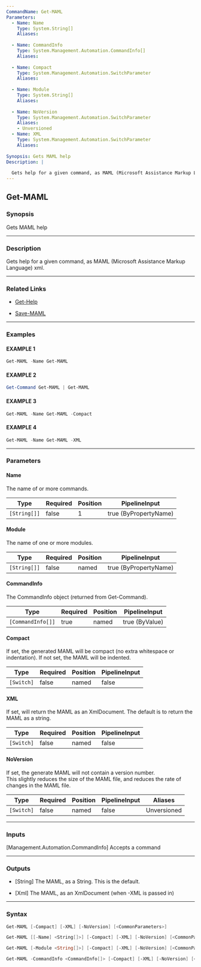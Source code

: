 ```yaml
---
CommandName: Get-MAML
Parameters: 
  - Name: Name
    Type: System.String[]
    Aliases: 
    
  - Name: CommandInfo
    Type: System.Management.Automation.CommandInfo[]
    Aliases: 
    
  - Name: Compact
    Type: System.Management.Automation.SwitchParameter
    Aliases: 
    
  - Name: Module
    Type: System.String[]
    Aliases: 
    
  - Name: NoVersion
    Type: System.Management.Automation.SwitchParameter
    Aliases: 
    - Unversioned
  - Name: XML
    Type: System.Management.Automation.SwitchParameter
    Aliases: 
    
Synopsis: Gets MAML help
Description: |
  
  Gets help for a given command, as MAML (Microsoft Assistance Markup Language) xml.
---
```



Get-MAML
--------




### Synopsis
Gets MAML help



---


### Description

Gets help for a given command, as MAML (Microsoft Assistance Markup Language) xml.



---


### Related Links
* [Get-Help](https://docs.microsoft.com/powershell/module/Microsoft.PowerShell.Core/Get-Help)



* [Save-MAML](Save-MAML.md)





---


### Examples
#### EXAMPLE 1
```PowerShell
Get-MAML -Name Get-MAML
```
#### EXAMPLE 2
```PowerShell
Get-Command Get-MAML | Get-MAML
```
#### EXAMPLE 3
```PowerShell
Get-MAML -Name Get-MAML -Compact
```
#### EXAMPLE 4
```PowerShell
Get-MAML -Name Get-MAML -XML
```


---


### Parameters
#### **Name**

The name of or more commands.






|Type        |Required|Position|PipelineInput        |
|------------|--------|--------|---------------------|
|`[String[]]`|false   |1       |true (ByPropertyName)|



#### **Module**

The name of one or more modules.






|Type        |Required|Position|PipelineInput        |
|------------|--------|--------|---------------------|
|`[String[]]`|false   |named   |true (ByPropertyName)|



#### **CommandInfo**

The CommandInfo object (returned from Get-Command).






|Type             |Required|Position|PipelineInput |
|-----------------|--------|--------|--------------|
|`[CommandInfo[]]`|true    |named   |true (ByValue)|



#### **Compact**

If set, the generated MAML will be compact (no extra whitespace or indentation).  If not set, the MAML will be indented.






|Type      |Required|Position|PipelineInput|
|----------|--------|--------|-------------|
|`[Switch]`|false   |named   |false        |



#### **XML**

If set, will return the MAML as an XmlDocument.  The default is to return the MAML as a string.






|Type      |Required|Position|PipelineInput|
|----------|--------|--------|-------------|
|`[Switch]`|false   |named   |false        |



#### **NoVersion**

If set, the generate MAML will not contain a version number.  
This slightly reduces the size of the MAML file, and reduces the rate of changes in the MAML file.






|Type      |Required|Position|PipelineInput|Aliases    |
|----------|--------|--------|-------------|-----------|
|`[Switch]`|false   |named   |false        |Unversioned|





---


### Inputs
[Management.Automation.CommandInfo]
Accepts a command



---


### Outputs
* [String]
The MAML, as a String.  This is the default.


* [Xml]
The MAML, as an XmlDocument (when -XML is passed in)






---


### Syntax
```PowerShell
Get-MAML [-Compact] [-XML] [-NoVersion] [<CommonParameters>]
```
```PowerShell
Get-MAML [[-Name] <String[]>] [-Compact] [-XML] [-NoVersion] [<CommonParameters>]
```
```PowerShell
Get-MAML [-Module <String[]>] [-Compact] [-XML] [-NoVersion] [<CommonParameters>]
```
```PowerShell
Get-MAML -CommandInfo <CommandInfo[]> [-Compact] [-XML] [-NoVersion] [<CommonParameters>]
```
